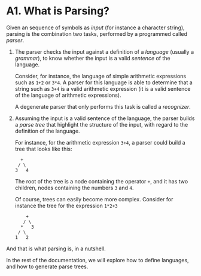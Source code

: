 # A1. What is Parsing?

Given an sequence of symbols as *input* (for instance a character string), parsing is the
combination two tasks, performed by a programmed called *parser*.

1. The parser checks the input against a definition of a *language* (usually a *grammar*), to know
   whether the input is a valid *sentence* of the language.
   
   Consider, for instance, the language of simple arithmetic expressions such as `1+2` or `3*4`. A
   parser for this language is able to determine that a string such as `3+4` is a valid arithmetic
   expression (it is a valid sentence of the language of arithmetic expressions).
   
   A degenerate parser that only performs this task is called a *recognizer*.
   
2. Assuming the input is a valid sentence of the language, the parser builds a *parse tree* that
   highlight the structure of the input, with regard to the definition of the language.
   
   For instance, for the arithmetic expression `3+4`, a parser could build a tree that looks like
   this:
   
   ```
     +
    / \ 
   3   4
   ```
   
   The root of the tree is a node containing the operator `+`, and it has two children, nodes
   containing the numbers `3` and `4`.
   
   Of course, trees can easily become more complex. Consider for instance the tree for the
   expression `1*2+3`
   
   ```
       +
      / \ 
     *   3
    / \
   1   2
   ```
   
And that is what parsing is, in a nutshell.

In the rest of the documentation, we will explore how to define languages, and how to generate
parse trees.